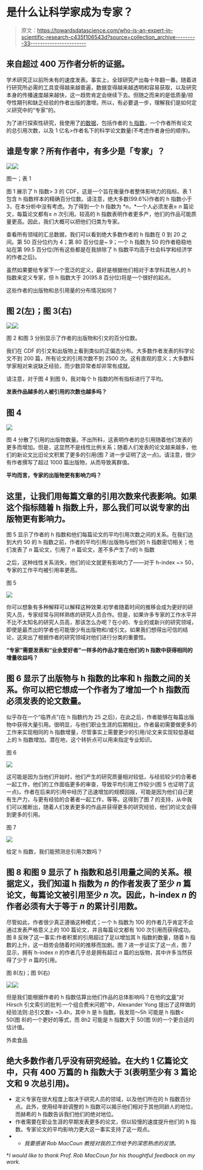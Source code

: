 # 是什么让科学家成为专家？

> 原文：<https://towardsdatascience.com/who-is-an-expert-in-scientific-research-c435f106543d?source=collection_archive---------33----------------------->

## 来自超过 400 万作者分析的证据。

学术研究正以前所未有的速度发表。事实上，全球研究产出每十年翻一番。随着进行研究所必需的工具变得越来越普遍，数据变得越来越透明和容易获取，以及研究本身的传播速度越来越快，这一趋势肯定会继续下去。但随之而来的是低质量/掠夺性期刊和缺乏经验的作者出版的激增。所以，有必要退一步，理解我们是如何定义研究中的“专家”的。

为了进行探索性研究，我使用了[的数据](https://www.openacademic.ai/oag/)，包括作者的 [h 指数](https://beckerguides.wustl.edu/authors/hindex)，一个作者所有论文的总引用次数，以及 1 亿名>作者名下的科学论文数量(不考虑作者身份的顺序)。

## 谁是专家？所有作者中，有多少是「专家」？

![](img/8b1970bfe20ab420657102d1d5f8e44e.png)![](img/5fba4d4d555fed9b583b88917e9abfa5.png)

图一；表 1

图 1 展示了 h 指数> 3 的 CDF，这是一个旨在衡量作者整体影响力的指标。表 1 包含 h 指数样本的精确百分位数。请注意，绝大多数(99.6%)作者的 h 指数小于 3，在本分析中没有考虑。为了得到一个 h 指数为 *n，*一个人必须发表≥ *n* 篇论文，每篇论文都有≥ *n* 次引用。较高的 h 指数表明作者更多产，他们的作品可能质量更高。因此，我们大概可以把他们归类为专家。

查看所有领域的汇总数据，我们可以看到绝大多数作者的 h 指数在 0 到 20 之间。第 50 百分位约为 4；第 80 百分位是~ 9；一个 h 指数为 50 的作者稳稳地站在第 99.5 百分位(所有这些都是在我排除了 h 指数平均高于社会科学和经济学的作者之后)。

虽然如果要给专家下一个宽泛的定义，最好是根据他们相对于本学科其他人的 h 指数来定义专家，但 h 指数大于 20(95.8 百分位)将是一个很好的起点。

这些作者的出版物和总引用量的分布情况如何？

## 图 2(左)；图 3(右)

![](img/e368b9ff4d85a9caf745ea7552846b79.png)![](img/e46d8ff0dd500289ca2a15235ea34d0c.png)

图 2 和图 3 分别显示了作者的出版物和引文的百分位数。

我们在 CDF 的引文和出版物上看到类似的正偏态分布。大多数作者发表的科学论文不到 200 篇，所有论文的引用次数不到 2500 次。这有直观的意义；大多数科学家相对来说缺乏经验，而少数异常者却非常有成就。

请注意，对于图 4 到图 9，我对每个 h 指数的所有指标进行了平均。

**发表作品越多的人被引用的次数也越多吗？**

## 图 4

![](img/745888c8b3fe3e0434ede15c86c73d80.png)

图 4 分散了引用的出版物数量。不出所料，这表明作者的总引用随着他们发表的更多而增加。但是，这显然不是线性比例关系；随着人们发表的论文越来越多，他们的新论文比旧论文积累了更多的引用(图 7 进一步证明了这一点)。请注意，很少有作者撰写了超过 1000 篇出版物，从而导致离群值。

**平均而言，专家的出版物更有影响力吗？**

## 这里，让我们用每篇文章的引用次数来代表影响。如果这个指标随着 h 指数上升，那么我们可以说专家的出版物更有影响力。

图 5 显示了作者的 h 指数和他们每篇论文的平均引用次数之间的关系。在我们达到大约 50 的 h 指数之前，作者的平均引用/出版物与他们的 h 指数密切相关；他们发表了 *n* 篇论文，引用了 *n* 篇论文，差不多产生了*n*的 h 指数

之后，这种线性关系消失，他们的论文就更有影响力了——对于 h-index ~> 50，专家的工作平均被引用率更高。

图 5

![](img/7c495daa2c78c67ba1722df7db2d0d88.png)

你可以想象有多种解释可以解释这种效果:初学者随着时间的推移会成为更好的研究人员，专家经常与同样熟练的研究人员合作。但是，如果许多专家的工作水平并不比不太知名的研究人员高，那该怎么办呢？在小的、专业的或新兴的研究领域，即使是最杰出的学者也可能很少有出版物和/或引文。如果我们想得出可信的结论，这突出了根据作者的研究领域对他们进行分类的重要性。

**“专家”需要发表和“业余爱好者”一样多的作品才能在他们的 h 指数中获得相同的增量收益吗？**

## 图 6 显示了出版物与 h 指数的比率和 h 指数之间的关系。你可以把它想成一个作者为了增加一个 h 指数而必须发表的论文数量。

似乎存在一个“临界点”(在 h 指数约为 25 之后)，在此之后，作者能够在每篇出版物中获得大量引用。很明显，与他们职业生涯的后期相比，作者最初需要做更多的工作来实现相同的 h 指数增量，尽管事实上需要更少的引用/论文来实现较低基础上的 h 指数增加。潜在地，这个转折点可以用来指定专业知识。

图 6

![](img/4ada3b1f43cd557b03389a621a2176cb.png)

这可能是因为当他们开始时，他们产生的研究质量相对较低，与经验较少的合著者一起工作，他们的工作面临更多的审查，导致平均引用工作较少(图 5 也证明了这一点)。作者在后来的引用中经历了迅速增加的规模回报，可能是因为他们自己更有生产力，与更有经验的合著者一起工作，等等。这得到了图 7 的支持，从中我们可以推断出，随着人们发表更多的作品并获得更多的研究经验，他们的论文会得到更多的引用。

图 7

![](img/c47e1781058721d0dd3e46c124b04892.png)

给定 h 指数，我们能预测总引用次数吗？

## 图 8 和图 9 显示了 h 指数和总引用量之间的关系。根据定义，我们知道 h 指数为 *n* 的作者发表了至少 *n* 篇论文，每篇论文被引用至少 *n* 次。因此，h-index *n* 的作者必须有大于等于 *n* 的累计引用数。

尽管如此，作者很少真正遵循这种模式；一个 h 指数为 100 的作者几乎肯定不会通过发表严格意义上的 100 篇论文，并且每篇论文都有 100 次引用而获得成功。图 8 反映了这一事实:作者积累的引用超过了足以增加其 h 指数的数量，随着 h 指数的上升，这一趋势会随着时间的推移而加剧。图 7 进一步证实了这一点，图 7 显示，拥有 h-index *n* 的作者几乎总是拥有超过 *n* 篇的出版物，其中许多当然获得了少于 *n* 篇的引用。

图 8(左)；图 9(右)

![](img/9d3c25bd417b2b8b8bc78f97c0df2e3f.png)![](img/24f59412dc85155ac8bb09a969fe272a.png)

但是我们能根据作者的 h 指数估算出他们作品的总体影响吗？在他的[文章](https://www.ams.org/notices/201409/rnoti-p1040.pdf)“对 Hirsch 引文索引的批判:一个组合费米问题”中，Alexander Yong 提出了这样做的经验法则:总引文数= ~3.4h，其中 h 是 h 指数。我发现～5h 可能是 h 指数< 50(图 8)的一个更好的等式，而 8h2 可能是 h 指数大于 50(图 9)的一个更合适的估计值。

外卖食品

## 绝大多数作者几乎没有研究经验。在大约 1 亿篇论文中，只有 400 万篇的 h 指数大于 3(表明至少有 3 篇论文和 9 次总引用)。

*   定义专家在很大程度上取决于研究人员的领域，以及他们所在的 h 指数百分点。此外，使用经年龄调整的 h 指数可以揭示他们相对于其他同龄人的地位，而赫希的 h 指数告诉我们他们的绝对地位。
*   作者需要在职业生涯的早期发表更多的论文，但以较慢的速度提升他们的 h 指数。专家论文的平均影响力更大这一事实支持了这一观点。
*   * *我要感谢 Rob MacCoun 教授对我的工作给予的深思熟虑的反馈。*

**I would like to thank Prof. Rob MacCoun for his thoughtful feedback on my work.*